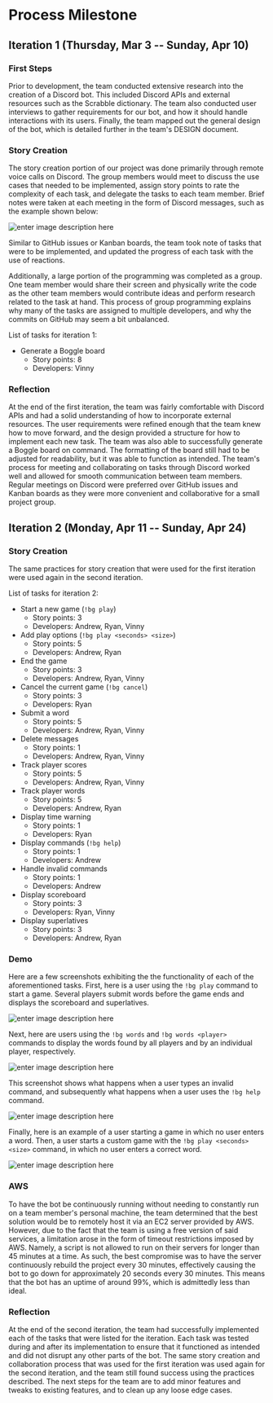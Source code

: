 ﻿# Process Milestone

## Iteration 1 (Thursday, Mar 3 -- Sunday, Apr 10)

### First Steps
Prior to development, the team conducted extensive research into the creation of a Discord bot. This included Discord APIs and external resources such as the Scrabble dictionary. The team also conducted user interviews to gather requirements for our bot, and how it should handle interactions with its users. Finally, the team mapped out the general design of the bot, which is detailed further in the team's DESIGN document.

### Story Creation
The story creation portion of our project was done primarily through remote voice calls on Discord. The group members would meet to discuss the use cases that needed to be implemented, assign story points to rate the complexity of each task, and delegate the tasks to each team member. Brief notes were taken at each meeting in the form of Discord messages, such as the example shown below:

![enter image description here](https://i.imgur.com/Nvvi86d.png)

Similar to GitHub issues or Kanban boards, the team took note of tasks that were to be implemented, and updated the progress of each task with the use of reactions.

Additionally, a large portion of the programming was completed as a group. One team member would share their screen and physically write the code as the other team members would contribute ideas and perform research related to the task at hand. This process of group programming explains why many of the tasks are assigned to multiple developers, and why the commits on GitHub may seem a bit unbalanced.

List of tasks for iteration 1:
- Generate a Boggle board
	- Story points: 8
	- Developers: Vinny

### Reflection
At the end of the first iteration, the team was fairly comfortable with Discord APIs and had a solid understanding of how to incorporate external resources. The user requirements were refined enough that the team knew how to move forward, and the design provided a structure for how to implement each new task. The team was also able to successfully generate a Boggle board on command. The formatting of the board still had to be adjusted for readability, but it was able to function as intended. The team's process for meeting and collaborating on tasks through Discord worked well and allowed for smooth communication between team members. Regular meetings on Discord were preferred over GitHub issues and Kanban boards as they were more convenient and collaborative for a small project group.

## Iteration 2 (Monday, Apr 11 -- Sunday, Apr 24)

### Story Creation
The same practices for story creation that were used for the first iteration were used again in the second iteration.

List of tasks for iteration 2:
- Start a new game (`!bg play`)
	- Story points: 3
	- Developers: Andrew, Ryan, Vinny
- Add play options (`!bg play <seconds> <size>`)
	- Story points: 5
	- Developers: Andrew, Ryan
- End the game
	- Story points: 3
	- Developers: Andrew, Ryan, Vinny
- Cancel the current game (`!bg cancel`)
	- Story points: 3
	- Developers: Ryan
- Submit a word
	- Story points: 5
	- Developers: Andrew, Ryan, Vinny
- Delete messages
	- Story points: 1
	- Developers: Andrew, Ryan, Vinny
- Track player scores
	- Story points: 5
	- Developers: Andrew, Ryan, Vinny
- Track player words
	- Story points: 5
	- Developers: Andrew, Ryan
- Display time warning
	- Story points: 1
	- Developers: Ryan
- Display commands (`!bg help`)
	- Story points: 1
	- Developers: Andrew
- Handle invalid commands
	- Story points: 1
	- Developers: Andrew
- Display scoreboard
	- Story points: 3
	- Developers: Ryan, Vinny
- Display superlatives
	- Story points: 3
	- Developers: Andrew, Ryan

### Demo
Here are a few screenshots exhibiting the the functionality of each of the aforementioned tasks. First, here is a user using the `!bg play` command to start a game. Several players submit words before the game ends and displays the scoreboard and superlatives.

![enter image description here](https://i.imgur.com/OLPv3nv.png)

Next, here are users using the `!bg words` and `!bg words <player>` commands to display the words found by all players and by an individual player, respectively.

![enter image description here](https://i.imgur.com/H6PImkn.png)

This screenshot shows what happens when a user types an invalid command, and subsequently what happens when a user uses the `!bg help` command.

![enter image description here](https://i.imgur.com/vu4BVSY.png)

Finally, here is an example of a user starting a game in which no user enters a word. Then, a user starts a custom game with the `!bg play <seconds> <size>` command, in which no user enters a correct word.

![enter image description here](https://i.imgur.com/gNSmeTd.png)

### AWS
To have the bot be continuously running without needing to constantly run on a team member's personal machine, the team determined that the best solution would be to remotely host it via an EC2 server provided by AWS. However, due to the fact that the team is using a free version of said services, a limitation arose in the form of timeout restrictions imposed by AWS. Namely, a script is not allowed to run on their servers for longer than 45 minutes at a time. As such, the best compromise was to have the server continuously rebuild the project every 30 minutes, effectively causing the bot to go down for approximately 20 seconds every 30 minutes. This means that the bot has an uptime of around 99%, which is admittedly less than ideal.

### Reflection
At the end of the second iteration, the team had successfully implemented each of the tasks that were listed for the iteration. Each task was tested during and after its implementation to ensure that it functioned as intended and did not disrupt any other parts of the bot. The same story creation and collaboration process that was used for the first iteration was used again for the second iteration, and the team still found success using the practices described. The next steps for the team are to add minor features and tweaks to existing features, and to clean up any loose edge cases.
